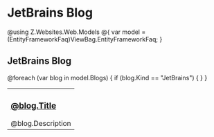 # JetBrains Blog

@using Z.Websites.Web.Models
@{
    var model = (EntityFrameworkFaq)ViewBag.EntityFrameworkFaq;
}

<h2>JetBrains Blog</h2>

<table>
    <tbody>
        @foreach (var blog in model.Blogs)
        {
            if (blog.Kind == "JetBrains")
            {
                <tr>
                    <td>
                        <h3><a href="@blog.Url">@blog.Title</a></h3>
                        @blog.Description
                    </td>
                </tr>
            }
        }
    </tbody>
</table>

